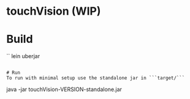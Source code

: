 touchVision (WIP)
===

# Build
``
lein uberjar
```

# Run
To run with minimal setup use the standalone jar in ```target/```
```
java -jar touchVision-VERSION-standalone.jar
```
